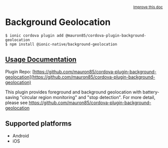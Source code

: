 <a style="float:right;font-size:12px;" href="http://github.com/ionic-team/ionic-native/edit/master/src/@ionic-native/plugins/background-geolocation/index.ts#L488">
  Improve this doc
</a>

# Background Geolocation

```
$ ionic cordova plugin add @mauron85/cordova-plugin-background-geolocation
$ npm install @ionic-native/background-geolocation
```

## [Usage Documentation](https://ionicframework.com/docs/native/background-geolocation/)

Plugin Repo: [https://github.com/mauron85/cordova-plugin-background-geolocation](https://github.com/mauron85/cordova-plugin-background-geolocation)

This plugin provides foreground and background geolocation with battery-saving "circular region monitoring" and "stop detection". For
more detail, please see https://github.com/mauron85/cordova-plugin-background-geolocation

## Supported platforms
- Android
- iOS



